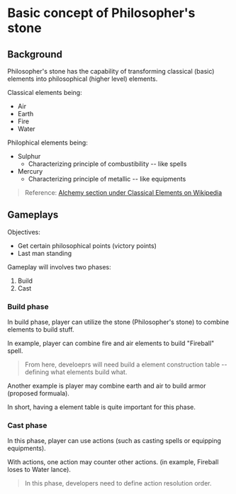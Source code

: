 # Basic concept of Philosopher's stone

## Background

Philosopher's stone has the capability of transforming classical (basic) elements into philosophical (higher level) elements.

Classical elements being:

* Air
* Earth
* Fire
* Water

Philophical elements being:

* Sulphur
	* Characterizing principle of combustibility -- like spells
* Mercury
	* Characterizing principle of metallic -- like equipments

> Reference: [Alchemy section under Classical Elements on Wikipedia](https://en.wikipedia.org/wiki/Classical_element)

## Gameplays

Objectives:

* Get certain philosophical points (victory points)
* Last man standing

Gameplay will involves two phases:

1. Build
2. Cast

### Build phase

In build phase, player can utilize the stone (Philosopher's stone) to combine elements to build stuff.

In example, player can combine fire and air elements to build "Fireball" spell.

> From here, develoeprs will need build a element construction table -- defining what elements build what.

Another example is player may combine earth and air to build armor (proposed formuala).

In short, having a element table is quite important for this phase.

### Cast phase

In this phase, player can use actions (such as casting spells or equipping equipments).

With actions, one action may counter other actions. (in example, Fireball loses to Water lance).

> In this phase, developers need to define action resolution order.


